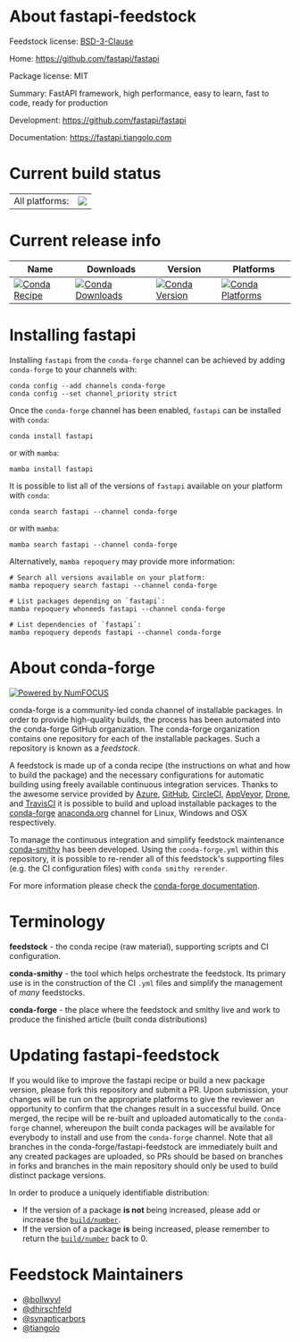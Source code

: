 About fastapi-feedstock
=======================

Feedstock license: [BSD-3-Clause](https://github.com/conda-forge/fastapi-feedstock/blob/main/LICENSE.txt)

Home: https://github.com/fastapi/fastapi

Package license: MIT

Summary: FastAPI framework, high performance, easy to learn, fast to code, ready for production

Development: https://github.com/fastapi/fastapi

Documentation: https://fastapi.tiangolo.com

Current build status
====================


<table><tr><td>All platforms:</td>
    <td>
      <a href="https://dev.azure.com/conda-forge/feedstock-builds/_build/latest?definitionId=7444&branchName=main">
        <img src="https://dev.azure.com/conda-forge/feedstock-builds/_apis/build/status/fastapi-feedstock?branchName=main">
      </a>
    </td>
  </tr>
</table>

Current release info
====================

| Name | Downloads | Version | Platforms |
| --- | --- | --- | --- |
| [![Conda Recipe](https://img.shields.io/badge/recipe-fastapi-green.svg)](https://anaconda.org/conda-forge/fastapi) | [![Conda Downloads](https://img.shields.io/conda/dn/conda-forge/fastapi.svg)](https://anaconda.org/conda-forge/fastapi) | [![Conda Version](https://img.shields.io/conda/vn/conda-forge/fastapi.svg)](https://anaconda.org/conda-forge/fastapi) | [![Conda Platforms](https://img.shields.io/conda/pn/conda-forge/fastapi.svg)](https://anaconda.org/conda-forge/fastapi) |

Installing fastapi
==================

Installing `fastapi` from the `conda-forge` channel can be achieved by adding `conda-forge` to your channels with:

```
conda config --add channels conda-forge
conda config --set channel_priority strict
```

Once the `conda-forge` channel has been enabled, `fastapi` can be installed with `conda`:

```
conda install fastapi
```

or with `mamba`:

```
mamba install fastapi
```

It is possible to list all of the versions of `fastapi` available on your platform with `conda`:

```
conda search fastapi --channel conda-forge
```

or with `mamba`:

```
mamba search fastapi --channel conda-forge
```

Alternatively, `mamba repoquery` may provide more information:

```
# Search all versions available on your platform:
mamba repoquery search fastapi --channel conda-forge

# List packages depending on `fastapi`:
mamba repoquery whoneeds fastapi --channel conda-forge

# List dependencies of `fastapi`:
mamba repoquery depends fastapi --channel conda-forge
```


About conda-forge
=================

[![Powered by
NumFOCUS](https://img.shields.io/badge/powered%20by-NumFOCUS-orange.svg?style=flat&colorA=E1523D&colorB=007D8A)](https://numfocus.org)

conda-forge is a community-led conda channel of installable packages.
In order to provide high-quality builds, the process has been automated into the
conda-forge GitHub organization. The conda-forge organization contains one repository
for each of the installable packages. Such a repository is known as a *feedstock*.

A feedstock is made up of a conda recipe (the instructions on what and how to build
the package) and the necessary configurations for automatic building using freely
available continuous integration services. Thanks to the awesome service provided by
[Azure](https://azure.microsoft.com/en-us/services/devops/), [GitHub](https://github.com/),
[CircleCI](https://circleci.com/), [AppVeyor](https://www.appveyor.com/),
[Drone](https://cloud.drone.io/welcome), and [TravisCI](https://travis-ci.com/)
it is possible to build and upload installable packages to the
[conda-forge](https://anaconda.org/conda-forge) [anaconda.org](https://anaconda.org/)
channel for Linux, Windows and OSX respectively.

To manage the continuous integration and simplify feedstock maintenance
[conda-smithy](https://github.com/conda-forge/conda-smithy) has been developed.
Using the ``conda-forge.yml`` within this repository, it is possible to re-render all of
this feedstock's supporting files (e.g. the CI configuration files) with ``conda smithy rerender``.

For more information please check the [conda-forge documentation](https://conda-forge.org/docs/).

Terminology
===========

**feedstock** - the conda recipe (raw material), supporting scripts and CI configuration.

**conda-smithy** - the tool which helps orchestrate the feedstock.
                   Its primary use is in the construction of the CI ``.yml`` files
                   and simplify the management of *many* feedstocks.

**conda-forge** - the place where the feedstock and smithy live and work to
                  produce the finished article (built conda distributions)


Updating fastapi-feedstock
==========================

If you would like to improve the fastapi recipe or build a new
package version, please fork this repository and submit a PR. Upon submission,
your changes will be run on the appropriate platforms to give the reviewer an
opportunity to confirm that the changes result in a successful build. Once
merged, the recipe will be re-built and uploaded automatically to the
`conda-forge` channel, whereupon the built conda packages will be available for
everybody to install and use from the `conda-forge` channel.
Note that all branches in the conda-forge/fastapi-feedstock are
immediately built and any created packages are uploaded, so PRs should be based
on branches in forks and branches in the main repository should only be used to
build distinct package versions.

In order to produce a uniquely identifiable distribution:
 * If the version of a package **is not** being increased, please add or increase
   the [``build/number``](https://docs.conda.io/projects/conda-build/en/latest/resources/define-metadata.html#build-number-and-string).
 * If the version of a package **is** being increased, please remember to return
   the [``build/number``](https://docs.conda.io/projects/conda-build/en/latest/resources/define-metadata.html#build-number-and-string)
   back to 0.

Feedstock Maintainers
=====================

* [@bollwyvl](https://github.com/bollwyvl/)
* [@dhirschfeld](https://github.com/dhirschfeld/)
* [@synapticarbors](https://github.com/synapticarbors/)
* [@tiangolo](https://github.com/tiangolo/)

